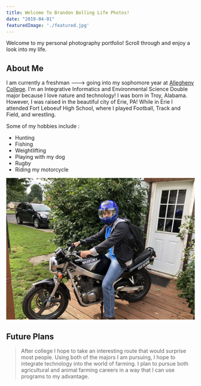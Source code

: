 ```yaml
---
title: Welcome To Brandon Bolling Life Photos!
date: "2019-04-01"
featuredImage: './featured.jpg'
---
```


Welcome to my personal photography portfolio! Scroll through and enjoy a look into my life.

<!-- end -->

## About Me

I am currently a freshman ---> going into my sophomore year at [Allegheny College](https://allegheny.edu/). I'm an Integrative Informatics and Environmental Science Double major because I love nature and technology! I was
born in Troy, Alabama. However, I was raised in the beautiful city of Erie, PA!
While in Erie I attended Fort Leboeuf High School, where I played Football, Track
and Field, and wrestling.

Some of my hobbies include :

*  Hunting
*  Fishing
*  Weightlifting
*  Playing with my dog
*  Rugby
*  Riding my motorcycle

![Space](./space.jpg)

## Future Plans

> After college I hope to take an interesting route that would surprise most people. Using both of the majors I am pursuing, I hope to integrate technology into the world of farming. I plan to pursue both agricultural and animal farming careers in a way that I can use programs to my advantage.
